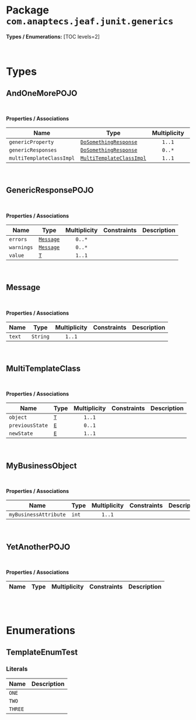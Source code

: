 # Package `com.anaptecs.jeaf.junit.generics`

**Types / Enumerations:**
[TOC levels=2]

<br>

# Types
## AndOneMorePOJO



<br>

**Properties / Associations**

| Name | Type | Multiplicity | Constraints | Description |
|------|------|:------------:|-------------|-------------|
| `genericProperty` | [`DoSomethingResponse`](#dosomethingresponse) | `1..1` |  |  |
| `genericResponses` | [`DoSomethingResponse`](#dosomethingresponse) | `0..*` |  |  |
| `multiTemplateClassImpl` | [`MultiTemplateClassImpl`](#multitemplateclassimpl) | `1..1` |  |  |

<br>

## GenericResponsePOJO



<br>

**Properties / Associations**

| Name | Type | Multiplicity | Constraints | Description |
|------|------|:------------:|-------------|-------------|
| `errors` | [`Message`](#message) | `0..*` |  |  |
| `warnings` | [`Message`](#message) | `0..*` |  |  |
| `value` | [`T`](#t) | `1..1` |  |  |

<br>

## Message



<br>

**Properties / Associations**

| Name | Type | Multiplicity | Constraints | Description |
|------|------|:------------:|-------------|-------------|
| `text` | `String` | `1..1` |  |  |

<br>

## MultiTemplateClass



<br>

**Properties / Associations**

| Name | Type | Multiplicity | Constraints | Description |
|------|------|:------------:|-------------|-------------|
| `object` | [`T`](#t) | `1..1` |  |  |
| `previousState` | [`E`](#e) | `0..1` |  |  |
| `newState` | [`E`](#e) | `1..1` |  |  |

<br>

## MyBusinessObject



<br>

**Properties / Associations**

| Name | Type | Multiplicity | Constraints | Description |
|------|------|:------------:|-------------|-------------|
| `myBusinessAttribute` | `int` | `1..1` |  |  |

<br>

## YetAnotherPOJO



<br>

**Properties / Associations**

| Name | Type | Multiplicity | Constraints | Description |
|------|------|:------------:|-------------|-------------|

<br>




<br>

# Enumerations
## TemplateEnumTest


### Literals

| Name | Description |
|------|-------------|
| `ONE` |  |
| `TWO` |  |
| `THREE` |  |


